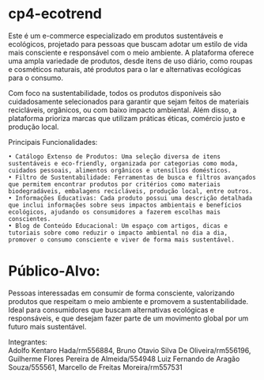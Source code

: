 # cp4-ecotrend

Este é um e-commerce especializado em produtos sustentáveis e ecológicos, projetado para pessoas que buscam adotar um estilo de vida mais consciente e responsável com o meio ambiente. A plataforma oferece uma ampla variedade de produtos, desde itens de uso diário, como roupas e cosméticos naturais, até produtos para o lar e alternativas ecológicas para o consumo.

Com foco na sustentabilidade, todos os produtos disponíveis são cuidadosamente selecionados para garantir que sejam feitos de materiais recicláveis, orgânicos, ou com baixo impacto ambiental. Além disso, a plataforma prioriza marcas que utilizam práticas éticas, comércio justo e produção local.

Principais Funcionalidades:

    • Catálogo Extenso de Produtos: Uma seleção diversa de itens sustentáveis e eco-friendly, organizada por categorias como moda, cuidados pessoais, alimentos orgânicos e utensílios domésticos.
    • Filtro de Sustentabilidade: Ferramentas de busca e filtros avançados que permitem encontrar produtos por critérios como materiais biodegradáveis, embalagens recicláveis, produção local, entre outros.
    • Informações Educativas: Cada produto possui uma descrição detalhada que inclui informações sobre seus impactos ambientais e benefícios ecológicos, ajudando os consumidores a fazerem escolhas mais conscientes.
    • Blog de Conteúdo Educacional: Um espaço com artigos, dicas e tutoriais sobre como reduzir o impacto ambiental no dia a dia, promover o consumo consciente e viver de forma mais sustentável.

# Público-Alvo:

Pessoas interessadas em consumir de forma consciente, valorizando produtos que respeitam o meio ambiente e promovem a sustentabilidade. Ideal para consumidores que buscam alternativas ecológicas e responsáveis, e que desejam fazer parte de um movimento global por um futuro mais sustentável.


Integrantes:
<br>
Adolfo Kentaro Hada/rm556884, Bruno Otavio Silva De Oliveira/rm556196, Guilherme Flores Pereira de Almeida/554948 Luiz Fernando de Aragão Souza/555561, Marcello de Freitas Moreira/rm557531
